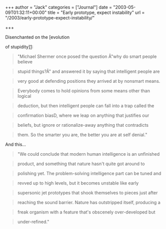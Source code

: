 +++
author = "Jack"
categories = ["Journal"]
date = "2003-05-09T01:32:11+00:00"
title = "Early prototype, expect instability"
url = "/2003/early-prototype-expect-instability/"

+++

Disenchanted on the [evolution
  

  
of stupidity][1]:



> "Michael Shermer once posed the question &#194;"why do smart people believe
  
> 
  
> stupid things?&#194;" and answered it by saying that intelligent people are
  
> 
  
> very good at defending positions they arrived at by nonsmart means.
  
> 
  
> Everybody comes to hold opinions from some means other than logical
  
> 
  
> deduction, but then intelligent people can fall into a trap called the
  
> 
  
> confirmation biasD, where we leap on anything that justifies our
  
> 
  
> beliefs, but ignore or rationalize-away anything that contradicts
  
> 
  
> them. So the smarter you are, the better you are at self denial."</p> 

And this&#8230;



> "We could conclude that modern human intelligence is an unfinished
  
> 
  
> product, and something that nature hasn't quite got around to
  
> 
  
> polishing yet. The problem-solving intelligence part can be tuned and
  
> 
  
> revved up to high levels, but it becomes unstable like early
  
> 
  
> supersonic jet prototypes that shook themselves to pieces just after
  
> 
  
> reaching the sound barrier. Nature has outstripped itself, producing a
  
> 
  
> freak organism with a feature that's obscenely over-developed but
  
> 
  
> under-refined."</p>

 [1]: //www.disenchanted.com/dis/humanity/brainbuilder.html?id=8Mir9Pz5"